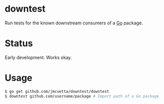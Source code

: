 downtest
========

Run tests for the known downstream consumers of a [Go](http://golang.org) package.


# Status

Early development.  Works okay.


# Usage

```bash
$ go get github.com/jmcvetta/downtest/downtest
$ downtest github.com/username/package # Import path of a Go package
```

